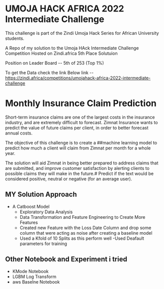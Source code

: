 # UMOJA HACK AFRICA 2022 Intermediate Challenge

This challenge is part of the Zindi Umoja Hack Series for African University students.

A Repo of my solution to the Umoja HAck Intermediate Challenge Competition Hosted on Zindi.africa 5th Place Solutuion

Position on Leader Board -- 5th of 253 (Top 1%)

To get the Data check the link Below
link -- https://zindi.africa/competitions/umojahack-africa-2022-intermediate-challenge

# Monthly Insurance Claim Prediction

Short-term insurance claims are one of the largest costs in the insurance industry, and are extremely difficult to forecast. Zimnat Insurance wants to predict the value of future claims per client, in order to better forecast annual costs.

The objective of this challenge is to create a ##machine learning model to predict how much a client will claim from Zimnat per month for a whole year.

The solution will aid Zimnat in being better prepared to address claims that are submitted, and improve customer satisfaction by alerting clients to possible claims they will make in the future.# Predict if the text would be considered positive, neutral or negative (for an average user).


## MY Solution Approach
- A Catboost Model
    - Exploratory Data Analysis 
    - Data Transformation and Feature Engineering to Create More Features
    - Created new Feature with the Loss Date Column and drop some column that were acting as noise after creating a baseline model
    - Used a Kfold of 10 Splits as this perform well
    -Used Deafault parameters for training 

## Other Notebook and Experiment i tried
- KMode Notebook
- LGBM Log Transform
- aws Baselne Notebook
